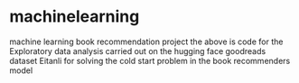 # machinelearning
machine learning book recommendation project
the above is code for the Exploratory data analysis carried out on the hugging face goodreads dataset Eitanli
for solving the cold start problem in the book recommenders model

